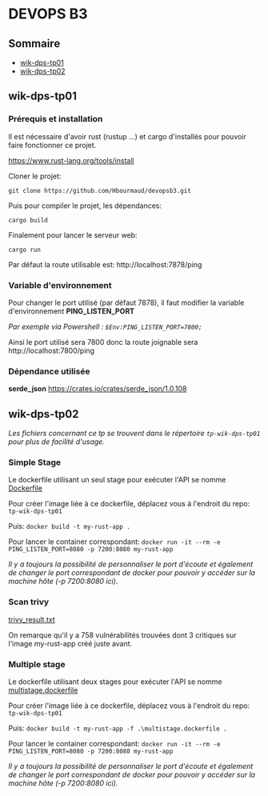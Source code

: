 # DEVOPS B3

## Sommaire
 - [wik-dps-tp01](#wik-dps-tp01)
 - [wik-dps-tp02](#wik-dps-tp02)

## wik-dps-tp01

### Prérequis et installation

Il est nécessaire d'avoir rust (rustup ...) et cargo d'installés pour pouvoir faire fonctionner ce projet.

https://www.rust-lang.org/tools/install

Cloner le projet:

```
git clone https://github.com/Hbourmaud/devopsb3.git
```

Puis pour compiler le projet, les dépendances:

```
cargo build
```

Finalement pour lancer le serveur web:

```
cargo run
```

Par défaut la route utilisable est:
http://localhost:7878/ping

### Variable d'environnement
Pour changer le port utilisé (par défaut 7878), il faut modifier la variable d'environnement **PING_LISTEN_PORT**

*Par exemple via Powershell : `$Env:PING_LISTEN_PORT=7800;`*

Ainsi le port utilisé sera 7800 donc la route joignable sera http://localhost:7800/ping

### Dépendance utilisée

**serde_json** https://crates.io/crates/serde_json/1.0.108

## wik-dps-tp02

*Les fichiers concernant ce tp se trouvent dans le répertoire ``tp-wik-dps-tp01`` pour plus de facilité d'usage.*

### Simple Stage

Le dockerfile utilisant un seul stage pour exécuter l'API se nomme [Dockerfile](tp-wik-dps-tp01/Dockerfile)

Pour créer l'image liée à ce dockerfile, déplacez vous à l'endroit du repo: ``tp-wik-dps-tp01``

Puis:
``docker build -t my-rust-app .``

Pour lancer le container correspondant:
``docker run -it --rm -e PING_LISTEN_PORT=8080 -p 7200:8080 my-rust-app``

*Il y a toujours la possibilité de personnaliser le port d'écoute et également de changer le port correspondant de docker pour pouvoir y accéder sur la machine hôte (-p 7200:8080 ici).*

### Scan trivy

[trivy_result.txt](trivy_result.txt)

On remarque qu'il y a 758 vulnérabilités trouvées dont 3 critiques sur l'image my-rust-app créé juste avant.

### Multiple stage

Le dockerfile utilisant deux stages pour exécuter l'API se nomme [multistage.dockerfile](tp-wik-dps-tp01/multistage.dockerfile)

Pour créer l'image liée à ce dockerfile, déplacez vous à l'endroit du repo: ``tp-wik-dps-tp01``

Puis:
``docker build -t my-rust-app -f .\multistage.dockerfile .``

Pour lancer le container correspondant:
``docker run -it --rm -e PING_LISTEN_PORT=8080 -p 7200:8080 my-rust-app``

*Il y a toujours la possibilité de personnaliser le port d'écoute et également de changer le port correspondant de docker pour pouvoir y accéder sur la machine hôte (-p 7200:8080 ici).*